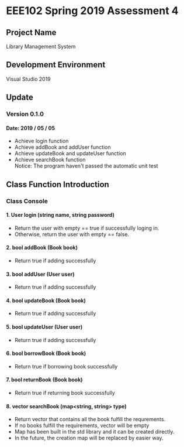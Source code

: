 # EEE102 Spring 2019 Assessment 4

## Project Name
Library Management System

## Development Environment
Visual Studio 2019

## Update
### Version 0.1.0
#### Date: 2019 / 05 / 05
* Achieve login function
* Achieve addBook and addUser function
* Achieve updateBook and updateUser function
* Achieve searchBook function <br>
Notice: The program haven't passed the automatic unit test

## Class Function Introduction
### Class Console
#### 1. User login (string name, string password)
* Return the user with empty == true if successfully loging in.
* Otherwise, return the user with empty == false.
#### 2. bool addBook (Book book)
* Return true if adding successfully
#### 3. bool addUser (User user)
* Return true if adding successfully
#### 4. bool updateBook (Book book)
* Return true if adding successfully
#### 5. bool updateUser (User user)
* Return true if adding successfully
#### 6. bool borrowBook (Book book)
* Return true if borrowing book successfully
#### 7. bool returnBook (Book book)
* Return true if returning book successfully
#### 8. vector<Book> searchBook (map<string, string> type)
* Return vector<Book> that contains all the book fulfill the requrements.
* If no books fulfill the requirements, vector<Book> will be empty
* Map has been built in the std library and it can be created directly.
* In the future, the creation map will be replaced by easier way.
